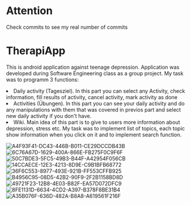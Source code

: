 # Attention
Check commits to see my real number of commits

# TherapiApp
This is android application against teenage depression. Application was developed during Software Engineering class as a group project.
My task was to programm 3 functions:
<li> Daily activity (Tagesziel).
In this part you can select any Activity, check information, fill results of activity, cancel activity, mark activity as done
<li> Activities (Übungen).
In this part you can see your daily activity and do any manipulations with them that was covered in previos part and select new daily activity if you don't have.
<li> Wiki.
Main idea of this part is to give to users more information about depression, stress etc. My task was to implement list of topics, each topic show information when you click on it and to implement search function.
  
![A4F93F41-DC43-446B-B011-CE29DCCDB43B](https://user-images.githubusercontent.com/39187339/128358334-02d88acd-39eb-4a01-8347-fd1ef8bfbd4a.jpeg)
![6C76A67D-1629-400A-866E-FB275F0C9F6F](https://user-images.githubusercontent.com/39187339/128358344-ab6c5e9f-10e4-4eb8-ad4c-492d804273fa.jpeg)
![50C7BDE3-5FC5-49B3-B44F-A42954F056CB](https://user-images.githubusercontent.com/39187339/128358347-ad8286c4-43f9-4b0f-b861-a90041caa63b.jpeg)
![14CCAECE-12E3-4213-8D9E-C9B1BFB68772](https://user-images.githubusercontent.com/39187339/128358352-a62d5ead-7852-4720-8f47-f2a89dd0c4c3.jpeg)
![36F6C553-8977-493E-921B-FF553CFFB925](https://user-images.githubusercontent.com/39187339/128358354-0c89c0d3-ef7f-4786-a389-cfcd940b3b32.jpeg)
![B4956C95-08D5-42B2-90F9-2F2B1158BD8D](https://user-images.githubusercontent.com/39187339/128358357-5ba0abf6-dfbc-4cd0-9f45-86b9cae8b600.jpeg)
![49721F23-12B8-4E03-B82F-EA57D072DFC9](https://user-images.githubusercontent.com/39187339/128358360-cfd1393c-7e89-44fb-8bd2-e18fe014ceb2.jpeg)
![8FE1131D-6634-4CD2-A397-B378F8BE31B4](https://user-images.githubusercontent.com/39187339/128358363-55a0bf31-0571-4c96-9561-0dfbf5b7e7c9.jpeg)
![A35B076F-636D-482A-B8A8-A619561F216F](https://user-images.githubusercontent.com/39187339/128358364-a84a5a79-65f2-4efe-9e87-f3b77d6ea5d6.jpeg)
